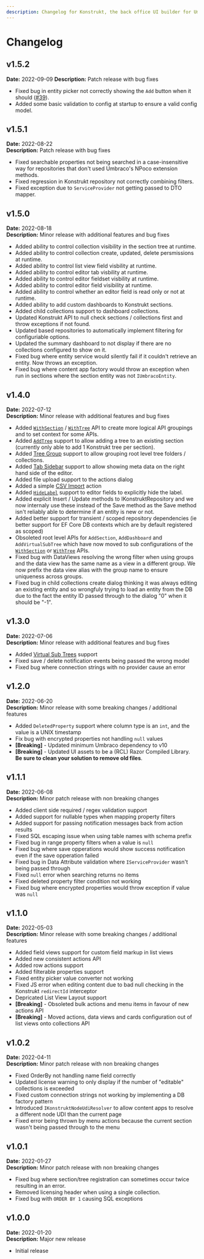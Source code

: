 ```yaml
---
description: Changelog for Konstrukt, the back office UI builder for Umbraco.
---
```


# Changelog

## v1.5.2
**Date:** 2022-09-09 
**Description:** Patch release with bug fixes

- Fixed bug in entity picker not correctly showing the `Add` button when it should ([#39](https://github.com/outfielddigital/konstrukt/issues/39)).
- Added some basic validation to config at startup to ensure a valid config model.

## v1.5.1
**Date:** 2022-08-22  
**Description:** Patch release with bug fixes

- Fixed searchable properties not being searched in a case-insensitive way for repositories that don't used Umbraco's NPoco extension methods.
- Fixed regression in Konstrukt repository not correctly combining filters.
- Fixed exception due to `ServiceProvider` not getting passed to DTO mapper.

## v1.5.0
**Date:** 2022-08-18  
**Description:** Minor release with additional features and bug fixes

- Added ability to control collection visibility in the section tree at runtime.
- Added ability to control collection create, updated, delete persmissions at runtime.
- Added ability to control list view field visbility at runtime.
- Added ability to control editor tab visbility at runtime.
- Added ability to control editor fieldset visbility at runtime.
- Added ability to control editor field visibility at runtime.
- Added ability to control whether an editor field is read only or not at runtime.
- Added ability to add custom dashboards to Konstrukt sections.
- Added child collections support to dashboard collections.
- Updated Konstrukt API to null check sections / collections first and throw exceptions if not found.
- Updated based repositories to automatically implement filtering for configuriable options.
- Updated the summary dashboard to not display if there are no collections configured to show on it.
- Fixed bug where entity service would silently fail if it couldn't retrieve an entity. Now throws an exception.
- Fixed bug where content app factory would throw an exception when run in sections where the section entity was not `IUmbracoEntity`.

## v1.4.0
**Date:** 2022-07-12  
**Description:** Minor release with additional features and bug fixes

- Added [`WithSection`](../areas/sections.md#extending-an-existing-section) / [`WithTree`](../areas/trees.md#extending-an-existing-tree) API to create more logical API groupings and to set context for some APIs.
- Added [`AddTree`](../areas/trees.md#adding-a-tree-to-an-existing-section) support to allow adding a tree to an existing section (currently only able to add 1 Konstrukt tree per section).
- Added [Tree Group](../areas/trees.md#adding-a-group-to-a-tree) support to allow grouping root level tree folders / collections.
- Added [Tab Sidebar](../collections/editors.md#configuring-a-sidebar-to-a-tab) support to allow showing meta data on the right hand side of the editor.
- Added file upload support to the actions dialog
- Added a simple [CSV Import](../actions/inbuilt-actions.md#konstruktimportentityaction) action
- Added [`HideLabel`](../collections/editors.md#hiding-the-label-of-a-field) support to editor fields to explicitly hide the label.
- Added explicit Insert / Update methods to IKonstruktRepository and we now internaly use these instead of the Save method as the Save method isn't reliably able to determine if an entity is new or not.
- Added better support for transient / scoped repository dependencies (ie better support for EF Core DB contexts which are by default registered as scoped)
- Obsoleted root level APIs for `AddSection`, `AddDashboard` and `AddVirtualSubTree` which have now moved to sub configurations of the [`WithSection`](../areas/sections.md#extending-an-existing-section) or [`WithTree`](../areas/trees.md#extending-an-existing-tree) APIs.
- Fixed bug with DataViews resolving the wrong filter when using groups and the data view has the same name as a view in a different group. We now prefix the data view alias with the group name to ensure uniqueness across groups.
- Fixed bug in child collections create dialog thinking it was always editing an existing entity and so wrongfuly trying to load an entity from the DB due to the fact the entity ID passed through to the dialog "0" when it should be "-1".

## v1.3.0
**Date:** 2022-07-06  
**Description:** Minor release with additional features and bug fixes

- Added [Virtual Sub Trees](../advanced/virtual-sub-trees.md) support
- Fixed save / delete notification events being passed the wrong model
- Fixed bug where connection strings with no provider cause an error

## v1.2.0
**Date:** 2022-06-20  
**Description:** Minor release with some breaking changes / additional features

- Added `DeletedProperty` support where column type is an `int`, and the value is a UNIX timestamp
- Fix bug with encrypted properties not handling `null` values
- **[Breaking]** - Updated minimum Umbraco dependency to v10
- **[Breaking]** - Updated UI assets to be a (RCL) Razor Compiled Library. **Be sure to clean your solution to remove old files**.

## v1.1.1
**Date:** 2022-06-08  
**Description:** Minor patch release with non breaking changes

- Added client side required / regex validation support
- Added support for nullable types when mapping property filters
- Added support for passing notification messages back from action results
- Fixed SQL escaping issue when using table names with schema prefix
- Fixed bug in range property filters when a value is `null`
- Fixed bug where save opperations would show success notification even if the save opperation failed
- Fixed bug in Data Attribute validation where `IServiceProvider` wasn't being passed through
- Fixed `null` error when searching returns no items
- Fixed deleted property filter condition not working
- Fixed bug where encrypted properties would throw exception if value was `null`

## v1.1.0
**Date:** 2022-05-03   
**Description:** Minor release with some breaking changes / additional features

- Added field views support for custom field markup in list views
- Added new consistent actions API
- Added row actions support
- Added filterable properties support
- Fixed entity picker value converter not working
- Fixed JS error when editing content due to bad null checking in the Konstrukt `redirectId` interceptor
- Depricated List View Layout support
- **[Breaking]** - Obsoleted bulk actions and menu items in favour of new actions API 
- **[Breaking]** - Moved actions, data views and cards configuration out of list views onto collections API

## v1.0.2
**Date:** 2022-04-11  
**Description:** Minor patch release with non breaking changes

- Fixed OrderBy not handling name field correctly
- Updated license warning to only display if the number of "editable" collections is exceeded
- Fixed custom connection strings not working by implementing a DB factory pattern
- Introduced `IKonstruktNodeUdiResolver` to allow content apps to resolve a different node UDI than the current page
- Fixed error being thrown by menu actions because the current section wasn't being passed through to the menu

## v1.0.1
**Date:** 2022-01-27  
**Description:** Minor patch release with non breaking changes

- Fixed bug where section/tree registration can sometimes occur twice resulting in an error.
- Removed licensing header when using a single collection.
- Fixed bug with `ORDER BY 1` causing SQL exceptions

## v1.0.0
**Date:** 2022-01-20  
**Description:** Major new release  

- Initial release
